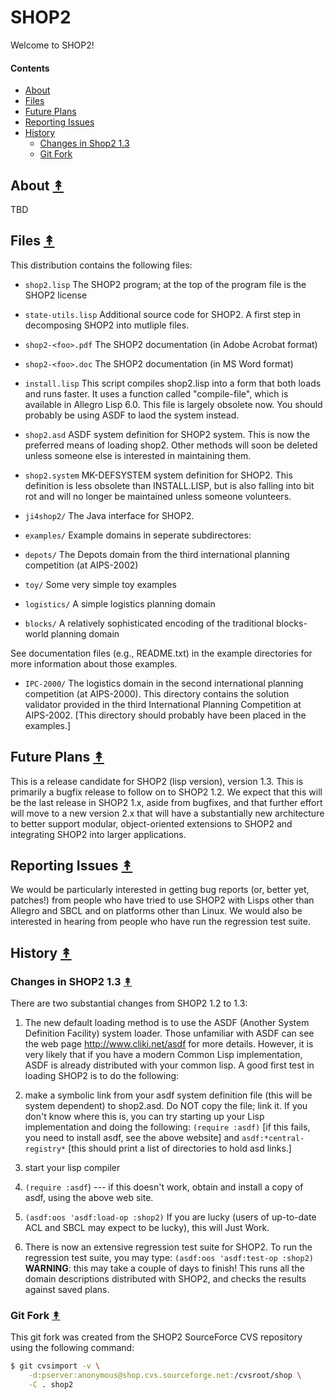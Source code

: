 # SHOP2

Welcome to SHOP2!

#### Contents

* [About](#about-)
* [Files](#files-)
* [Future Plans](#future-plans-)
* [Reporting Issues](#reporting-issues-)
* [History](#history-)
  * [Changes in Shop2 1.3](#changes-in-shop2-1-3-)
  * [Git Fork](#git-fork-)


## About [&#x219F;](#contents)

TBD


## Files [&#x219F;](#contents)

This distribution contains the following files:

* ``shop2.lisp``  The SHOP2 program; at the top of the program file
                  is the SHOP2 license

* ``state-utils.lisp`` Additional source code for SHOP2.  A first step in decomposing SHOP2 into mutliple files.

* ``shop2-<foo>.pdf``  The SHOP2 documentation (in Adobe Acrobat format)

* ``shop2-<foo>.doc``  The SHOP2 documentation (in MS Word format)

* ``install.lisp`` This script compiles shop2.lisp into a
                   form that both loads and runs faster.  It uses a
                   function called "compile-file", which is available
                   in Allegro Lisp 6.0.
                   This file is largely obsolete now.  You should
                   probably be using ASDF to laod the system instead.

* ``shop2.asd``   ASDF system definition for SHOP2 system.  This is now
                  the preferred means of loading shop2.  Other methods
                  will soon be deleted unless someone else is interested
                  in maintaining them.

* ``shop2.system`` MK-DEFSYSTEM system definition for SHOP2.  This
                   definition is less obsolete than INSTALL.LISP, but
                   is also falling into bit rot and will no longer be
                   maintained unless someone volunteers.

* ``ji4shop2/``   The Java interface for SHOP2.

* ``examples/``   Example domains in seperate subdirectores:

* ``depots/``    The Depots domain from the third international planning competition (at AIPS-2002)
* ``toy/``       Some very simple toy examples
* ``logistics/`` A simple logistics planning domain
* ``blocks/``    A relatively sophisticated encoding of the traditional blocks-world planning domain

See documentation files (e.g., README.txt) in the example directories for more information about those examples.

* ``IPC-2000/``   The logistics domain in the second international planning
                  competition (at AIPS-2000).  This directory contains the
                  solution validator provided in the third International
                  Planning Competition at AIPS-2002.
                  [This directory should probably have been placed in the examples.]


## Future Plans [&#x219F;](#contents)

This is a release candidate for SHOP2 (lisp version), version 1.3.
This is primarily a bugfix release to follow on to SHOP2 1.2.  We
expect that this will be the last release in SHOP2 1.x, aside from
bugfixes, and that further effort will move to a new version 2.x that
will have a substantially new architecture to better support modular,
object-oriented extensions to SHOP2 and integrating SHOP2 into larger
applications.


## Reporting Issues [&#x219F;](#contents)

We would be particularly interested in getting bug reports (or, better
yet, patches!) from people who have tried to use SHOP2 with Lisps
other than Allegro and SBCL and on platforms other than Linux.  We
would also be interested in hearing from people who have run the
regression test suite.


## History [&#x219F;](#contents)


### Changes in SHOP2 1.3 [&#x219F;](#contents)

There are two substantial changes from SHOP2 1.2 to 1.3:

1. The new default loading method is to use the ASDF (Another System
Definition Facility) system loader.  Those unfamiliar with ASDF can
see the web page http://www.cliki.net/asdf for more details.  However,
it is very likely that if you have a modern Common Lisp
implementation, ASDF is already distributed with your common lisp.  A
good first test in loading SHOP2 is to do the following:

  1. make a symbolic link from your asdf system definition file (this will be system dependent) to shop2.asd.  Do NOT copy the file; link it. If you don't know where this is, you can try starting up your Lisp implementation and doing the following: ``(require :asdf)`` [if this fails, you need to install asdf, see the above website] and ``asdf:*central-registry*`` [this should print a list of directories to hold asd links.]
  1. start your lisp compiler
  1. ``(require :asdf``) --- if this doesn't work, obtain and install a copy of asdf, using the above web site.
  1. ``(asdf:oos 'asdf:load-op :shop2)`` If you are lucky (users of up-to-date ACL and SBCL may expect to be lucky), this will Just Work.

1. There is now an extensive regression test suite for SHOP2.  To run the regression test suite, you may type: ``(asdf:oos 'asdf:test-op :shop2)`` **WARNING**:  this may take a couple of days to finish!  This runs all the domain descriptions distributed with SHOP2, and checks the results against saved plans.


### Git Fork [&#x219F;](#contents)

This git fork was created from the SHOP2 SourceForce CVS repository using the following command:

```bash
$ git cvsimport -v \
    -d:pserver:anonymous@shop.cvs.sourceforge.net:/cvsroot/shop \
    -C . shop2
```
